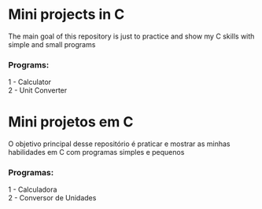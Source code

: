 # Mini projects in C
The main goal of this repository is just to practice and show my C skills with simple and small programs <br>
### Programs:
1 - Calculator <br>
2 - Unit Converter

#

# Mini projetos em C
O objetivo principal desse repositório é praticar e mostrar as minhas habilidades em C com programas simples e pequenos <br>
### Programas:
1 - Calculadora <br>
2 - Conversor de Unidades
